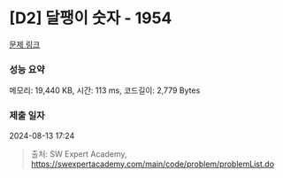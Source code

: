# [D2] 달팽이 숫자 - 1954 

[문제 링크](https://swexpertacademy.com/main/code/problem/problemDetail.do?contestProbId=AV5PobmqAPoDFAUq) 

### 성능 요약

메모리: 19,440 KB, 시간: 113 ms, 코드길이: 2,779 Bytes

### 제출 일자

2024-08-13 17:24



> 출처: SW Expert Academy, https://swexpertacademy.com/main/code/problem/problemList.do